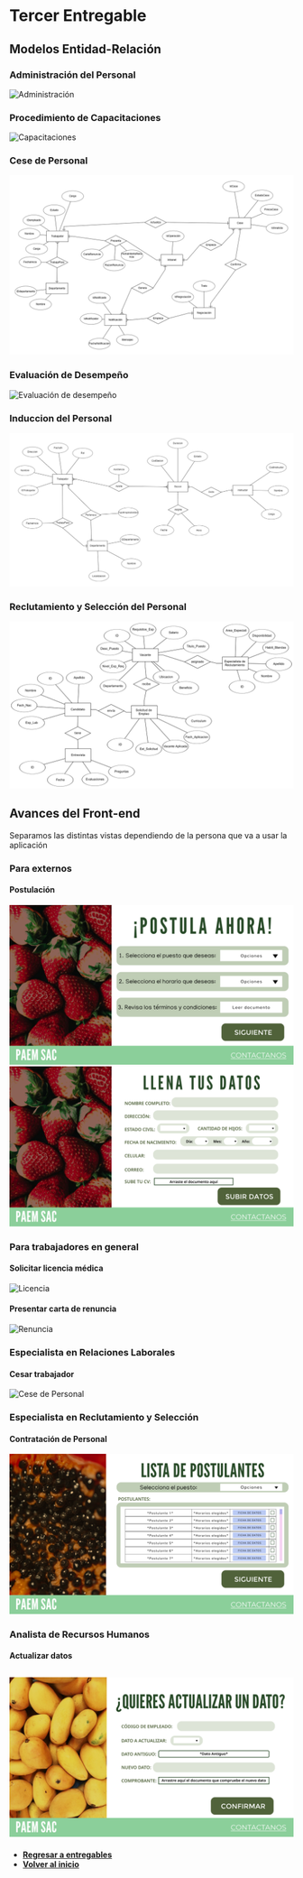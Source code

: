 # Tercer Entregable
## Modelos Entidad-Relación
### Administración del Personal
![Administración](UMLs/Administración.png)
### Procedimiento de Capacitaciones
![Capacitaciones](https://github.com/EdisonLoky29/Grupo-2-DBD-24-1-/assets/164259064/55e43536-5b1b-4a90-bae4-610d71978b5d)
### Cese de Personal
![Cese](UMLs/UMLcese.png)
### Evaluación de Desempeño
![Evaluación de desempeño](UMLs/UML_evaluación.png)
### Induccion del Personal
![Inducción](UMLs/UML_Induccion.png)
### Reclutamiento y Selección del Personal
![Reclutamiento y Selección del Personal](UMLs/UML_Reclutamiento.png)
## Avances del Front-end
Separamos las distintas vistas dependiendo de la persona que va a usar la aplicación
### Para externos
#### Postulación
![Postulación 1](Front-End/postular1.png)
![Postulación 2](Front-End/postular2.png)
### Para trabajadores en general
#### Solicitar licencia médica
![Licencia](Front-End/licencia.png)
#### Presentar carta de renuncia
![Renuncia](Front-End/renuncia.png)
### Especialista en Relaciones Laborales
#### Cesar trabajador
![Cese de Personal](Front-End/cesar.png)
### Especialista en Reclutamiento y Selección
#### Contratación de Personal
![Contratación](Front-End/contratar.png)
### Analista de Recursos Humanos
#### Actualizar datos
![Actualización](Front-End/actualizar.png)
---
- **[Regresar a entregables](../entregables.md)**
- **[Volver al inicio](../../README.md)**